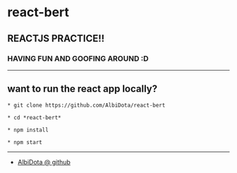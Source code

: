 # react-bert
## REACTJS PRACTICE!!
### HAVING FUN AND GOOFING AROUND :D

______
## want to run the react app locally?
```
* git clone https://github.com/AlbiDota/react-bert
```
```
* cd *react-bert*
```
```
* npm install
```
```
* npm start
```
______
- [AlbiDota @ github](https://github.com/AlbiDota)
